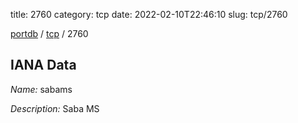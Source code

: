 title: 2760
category: tcp
date: 2022-02-10T22:46:10
slug: tcp/2760

[portdb](/) / [tcp](/category/tcp.html) / 2760


## IANA Data

_Name:_ sabams

_Description:_ Saba MS

